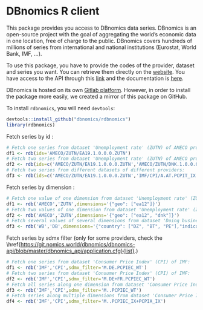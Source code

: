# DBnomics R client

This package provides you access to DBnomics data series. DBnomics is an open-source project with the goal of aggregating the world’s economic data in one location, free of charge to the public. DBnomics covers hundreds of millions of series from international and national institutions (Eurostat, World Bank, IMF, ...).

To use this package, you have to provide the codes of the provider, dataset and series you want. You can retrieve them directly on the [website](https://next.nomics.world/). You have access to the API through this [link](http://api.next.nomics.world/) and the documentation is [here](https://api.next.nomics.world/apidocs).

DBnomics is hosted on its own [Gitlab platform](https://git.nomics.world/). However, in order to install the package more easily, we created a mirror of this package on GitHub.

To install `rdbnomics`, you will need `devtools`:

```r
devtools::install_github("dbnomics/rdbnomics")
library(rdbnomics)
```

Fetch series by id :
```r
# Fetch one series from dataset 'Unemployment rate' (ZUTN) of AMECO provider:
df1 <- rdb(ids='AMECO/ZUTN/EA19.1.0.0.0.ZUTN')
# Fetch two series from dataset 'Unemployment rate' (ZUTN) of AMECO provider:
df2 <- rdb(ids=c('AMECO/ZUTN/EA19.1.0.0.0.ZUTN','AMECO/ZUTN/DNK.1.0.0.0.ZUTN'))
# Fetch two series from different datasets of different providers:
df3 <- rdb(ids=c('AMECO/ZUTN/EA19.1.0.0.0.ZUTN','IMF/CPI/A.AT.PCPIT_IX'))
```

Fetch series by dimension :
```r
# Fetch one value of one dimension from dataset 'Unemployment rate' (ZUTN) of AMECO provider:
df1 <- rdb('AMECO','ZUTN',dimensions='{"geo": ["ea12"]}')
# Fetch two values of one dimension from dataset 'Unemployment rate' (ZUTN) of AMECO provider:
df2 <- rdb('AMECO','ZUTN',dimensions='{"geo": ["ea12", "dnk"]}')
# Fetch several values of several dimensions from dataset 'Doing business' (DB) of World Bank:
df3 <- rdb('WB','DB',dimensions='{"country": ["DZ", "BT", "PE"],"indicator": ["IC.DCP.BQCI","IC.REG.COST.PC.ZS"]}')
```

Fetch series by sdmx filter (only for some providers, check the \href{https://git.nomics.world/dbnomics/dbnomics-api/blob/master/dbnomics_api/application.cfg}{list}.)
```r
# Fetch one series from dataset 'Consumer Price Index' (CPI) of IMF:
df1 <- rdb('IMF','CPI',sdmx_filter='M.DE.PCPIEC_WT')
# Fetch two series from dataset 'Consumer Price Index' (CPI) of IMF:
df2 <- rdb('IMF','CPI',sdmx_filter='M.DE+FR.PCPIEC_WT')
# Fetch all series along one dimension from dataset 'Consumer Price Index' (CPI) of IMF:
df3 <- rdb('IMF','CPI',sdmx_filter='M..PCPIEC_WT')
# Fetch series along multiple dimensions from dataset 'Consumer Price Index' (CPI) of IMF:
df4 <- rdb('IMF','CPI',sdmx_filter='M..PCPIEC_IX+PCPIA_IX')
```
